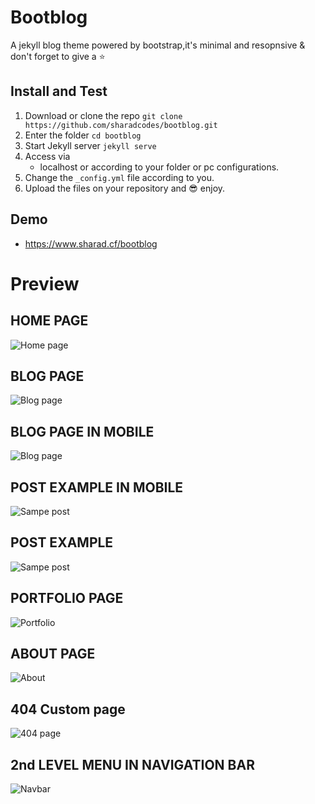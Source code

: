 # Bootblog
A jekyll blog theme powered by bootstrap,it's minimal and resopnsive & don't forget to give a :star:

## Install and Test

1. Download or clone the repo
   `git clone https://github.com/sharadcodes/bootblog.git`
2. Enter the folder
   `cd bootblog`
3. Start Jekyll server
   `jekyll serve`
4. Access via
   * localhost or according to your folder or pc configurations.
5. Change the `_config.yml` file according to you.
6. Upload the files on your repository and :sunglasses: enjoy.

## Demo

- https://www.sharad.cf/bootblog

# Preview

## HOME PAGE
![Home page](https://github.com/sharadcodes/bootblog/raw/master/screenshots/home.png)
## BLOG PAGE
![Blog page](https://github.com/sharadcodes/bootblog/raw/master/screenshots/blog.png)
## BLOG PAGE IN MOBILE
![Blog page](https://github.com/sharadcodes/bootblog/raw/master/screenshots/mobile-1.png)
## POST EXAMPLE IN MOBILE
![Sampe post](https://github.com/sharadcodes/bootblog/raw/master/screenshots/mobile-2.png)
## POST EXAMPLE
![Sampe post](https://github.com/sharadcodes/bootblog/raw/master/screenshots/post.png)
## PORTFOLIO PAGE
![Portfolio](https://github.com/sharadcodes/bootblog/raw/master/screenshots/portfolio.png)
## ABOUT PAGE
![About](https://github.com/sharadcodes/bootblog/raw/master/screenshots/about.png)
## 404 Custom page
![404 page](https://github.com/sharadcodes/bootblog/raw/master/screenshots/404.png)
## 2nd LEVEL MENU IN NAVIGATION BAR
![Navbar](https://github.com/sharadcodes/bootblog/raw/master/screenshots/second-level-menu-open.png)
